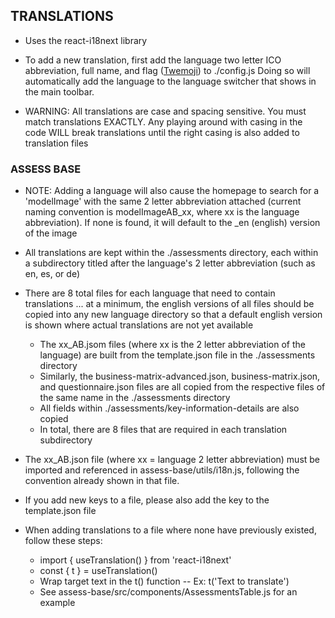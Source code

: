 ## TRANSLATIONS

* Uses the react-i18next library

* To add a new translation, first add the language two letter ICO abbreviation, full name, and flag ([Twemoji](https://twitter.github.io/twemoji/2/test/preview.html)) to ./config.js Doing so will automatically add the language to the language switcher that shows in the main toolbar.

* WARNING: All translations are case and spacing sensitive. You must match translations EXACTLY. Any playing around with casing in the code WILL break translations until the right casing is also added to translation files

### ASSESS BASE

* NOTE: Adding a language will also cause the homepage to search for a 'modelImage' with the same 2 letter abbreviation attached (current naming convention is modelImageAB_xx, where xx is the language abbreviation). If none is found, it will default to the _en (english) version of the image

* All translations are kept within the ./assessments directory, each within a subdirectory titled after the language's 2 letter abbreviation (such as en, es, or de)

* There are 8 total files for each language that need to contain translations ... at a minimum, the english versions of all files should be copied into any new language directory so that a default english version is shown where actual translations are not yet available
  * The xx_AB.jsom files (where xx is the 2 letter abbreviation of the language) are built from the template.json file in the ./assessments directory
  * Similarly, the business-matrix-advanced.json, business-matrix.json, and questionnaire.json files are all copied from the respective files of the same name in the ./assessments directory
  * All fields within ./assessments/key-information-details are also copied
  * In total, there are 8 files that are required in each translation subdirectory

* The xx_AB.json file (where xx = language 2 letter abbreviation) must be imported and referenced in assess-base/utils/i18n.js, following the convention already shown in that file.

* If you add new keys to a file, please also add the key to the template.json file

* When adding translations to a file where none have previously existed, follow these steps:
  * import { useTranslation() } from 'react-i18next'
  * const { t } = useTranslation()
  * Wrap target text in the t() function -- Ex: t('Text to translate')
  * See assess-base/src/components/AssessmentsTable.js for an example
